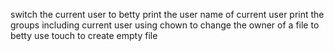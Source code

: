 switch the current user to betty
print the user name of current user
print the groups including current user
using chown to change the owner of a file to betty
use touch to create empty file
